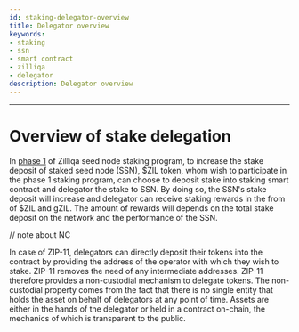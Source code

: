 ```yaml
---
id: staking-delegator-overview
title: Delegator overview
keywords: 
- staking
- ssn
- smart contract
- zilliqa	
- delegator
description: Delegator overview
---
```

---

# Overview of stake delegation 
In [phase 1](https://github.com/Zilliqa/ZIP/blob/master/zips/zip-11.md) of Zilliqa seed node staking program, to increase the stake deposit of staked seed node (SSN), $ZIL token, whom wish to participate in the phase 1 staking program, can choose to deposit stake into staking smart contract and delegator the stake to SSN. By doing so, the SSN's stake deposit will increase and delegator can receive staking rewards in the from of $ZIL and gZIL. The amount of rewards will depends on the total stake deposit on the network and the performance of the SSN.  

// note about NC

In case of ZIP-11, delegators can directly deposit their tokens into the contract by providing the address of the operator with which they wish to stake. ZIP-11 removes the need of any intermediate addresses. ZIP-11 therefore provides a non-custodial mechanism to delegate tokens. The non-custodial property comes from the fact that there is no single entity that holds the asset on behalf of delegators at any point of time. Assets are either in the hands of the delegator or held in a contract on-chain, the mechanics of which is transparent to the public.